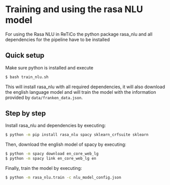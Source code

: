 # Training and using the rasa NLU model

For using the Rasa NLU in ReTiCo the python package rasa_nlu and all dependencies for the pipeline have to be installed

## Quick setup

Make sure python is installed and execute

```bash
$ bash train_nlu.sh
```

This will install rasa_nlu with all required dependencies, it will also download the english language model and will train the model with the information provided by `data/franken_data.json`.

## Step by step

Install rasa_nlu and dependencies by executing:

```bash
$ python -m pip install rasa_nlu spacy sklearn_crfsuite sklearn
```

Then, download the english model of spacy by executing:

```bash
$ python -m spacy download en_core_web_lg
$ python -m spacy link en_core_web_lg en
```

Finally, train the model by executing:

```bash
$ python -m rasa_nlu.train -c nlu_model_config.json
```
